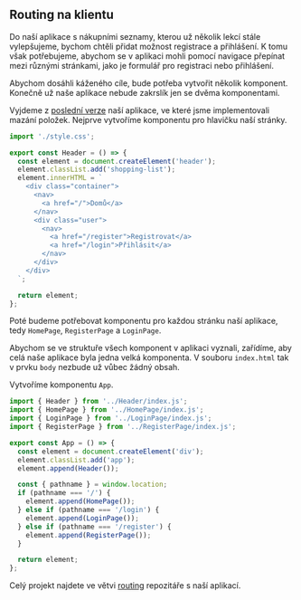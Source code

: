 ## Routing na klientu

Do naší aplikace s nákupními seznamy, kterou už několik lekcí stále vylepšujeme, bychom chtěli přidat možnost registrace a přihlášení. K tomu však potřebujeme, abychom se v aplikaci mohli pomocí navigace přepínat mezi různými stránkami, jako je formulář pro registraci nebo přihlášení.

Abychom dosáhli káženého cíle, bude potřeba vytvořit několik komponent. Konečně už naše aplikace nebude zakrslík jen se dvěma komponentami.

Vyjdeme z [poslední verze](https://github.com/Czechitas-podklady-WEB/prvni-komponenta/tree/delete-item) naší aplikace, ve které jsme implementovali mazání položek. Nejprve vytvoříme komponentu pro hlavičku naší stránky.

```js
import './style.css';

export const Header = () => {
  const element = document.createElement('header');
  element.classList.add('shopping-list');
  element.innerHTML = `
    <div class="container">  
      <nav>
        <a href="/">Domů</a>  
      </nav>
      <div class="user">
        <nav>
          <a href="/register">Registrovat</a>
          <a href="/login">Přihlásit</a>
        </nav>
      </div>
    </div>
  `;

  return element;
};
```

Poté budeme potřebovat komponentu pro každou stránku naší aplikace, tedy `HomePage`, `RegisterPage` a `LoginPage`.

Abychom se ve struktuře všech komponent v aplikaci vyznali, zařídíme, aby celá naše aplikace byla jedna velká komponenta. V souboru `index.html` tak v prvku `body` nezbude už vůbec žádný obsah.

Vytvoříme komponentu `App`.

```js
import { Header } from '../Header/index.js';
import { HomePage } from '../HomePage/index.js';
import { LoginPage } from '../LoginPage/index.js';
import { RegisterPage } from '../RegisterPage/index.js';

export const App = () => {
  const element = document.createElement('div');
  element.classList.add('app');
  element.append(Header());

  const { pathname } = window.location;
  if (pathname === '/') {
    element.append(HomePage());
  } else if (pathname === '/login') {
    element.append(LoginPage());
  } else if (pathname === '/register') {
    element.append(RegisterPage());
  }

  return element;
};
```

Celý projekt najdete ve větvi [routing](https://github.com/Czechitas-podklady-WEB/prvni-komponenta/tree/routing) repozitáře s naší aplikací.
